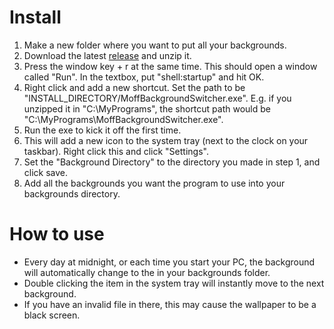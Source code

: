 # Install

1. Make a new folder where you want to put all your backgrounds.
1. Download the latest [release](https://github.com/moff181/moff-background-switcher/releases) and unzip it.
1. Press the window key + r at the same time. This should open a window called "Run". In the textbox, put "shell:startup" and hit OK.
1. Right click and add a new shortcut. Set the path to be "INSTALL_DIRECTORY/MoffBackgroundSwitcher.exe". E.g. if you unzipped it in "C:\MyPrograms", the shortcut path would be "C:\MyPrograms\MoffBackgroundSwitcher.exe".
1. Run the exe to kick it off the first time.
1. This will add a new icon to the system tray (next to the clock on your taskbar). Right click this and click "Settings".
1. Set the "Background Directory" to the directory you made in step 1, and click save.
1. Add all the backgrounds you want the program to use into your backgrounds directory.

# How to use

- Every day at midnight, or each time you start your PC, the background will automatically change to the in your backgrounds folder.
- Double clicking the item in the system tray will instantly move to the next background.
- If you have an invalid file in there, this may cause the wallpaper to be a black screen.
